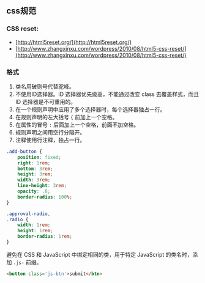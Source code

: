 ## css规范

### CSS reset:

+ [http://html5reset.org/](http://html5reset.org/)
+ [http://www.zhangxinxu.com/wordpress/2010/08/html5-css-reset/](http://www.zhangxinxu.com/wordpress/2010/08/html5-css-reset/)

### 格式

1. 类名用破则号代替驼峰。
2. 不使用ID选择器。ID 选择器优先级高，不能通过改变 class 去覆盖样式，而且 ID 选择器是不可重用的。
3. 在一个规则声明中应用了多个选择器时，每个选择器独占一行。
4. 在规则声明的左大括号 `{` 前加上一个空格。
5. 在属性的冒号 `:` 后面加上一个空格，前面不加空格。
6. 规则声明之间用空行分隔开。
7. 注释使用行注释，独占一行。

```css
.add-button {
	position: fixed;
	right: 1rem;
	bottom: 3rem;
	height: 3rem;
	width: 3rem;
	line-height: 3rem;
	opacity: .8;
	border-radius: 100%;
}

.approval-radio,
.radio {
	width: 1rem;
	height: 1rem;
	border-radius: 1rem;
}
```

避免在 CSS 和 JavaScript 中绑定相同的类，用于特定 JavaScript 的类名时，添加 `.js-` 前缀。

```html
<button class='js-btn'>submit</btn>
```

